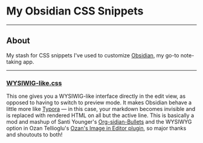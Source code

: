 # My Obsidian CSS Snippets

---

## About

My stash for CSS snippets I've used to customize [Obsidian](https://obsidian.md), my go-to note-taking app.

---

### [WYSIWIG-like.css](https://github.com/frankreporting/obsidian-snippets/blob/main/WYSIWYG-like.css)

This one gives you a WYSIWIG-like interface directly in the edit view, as opposed to having to switch to preview mode. It makes Obsidian behave a little more like [Typora](https://typora.io) — in this case, your markdown becomes invisible and is replaced with rendered HTML on all but the active line. This is basically a mod and mashup of Santi Younger's [Org-sidian-Bullets](https://github.com/santiyounger/Org-sidian-Bullets) and the WYSIWYG option in Ozan Tellioglu's [Ozan's Image in Editor plugin](https://github.com/ozntel/oz-image-in-editor-obsidian), so major thanks and shoutouts to both!
